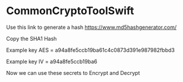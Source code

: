 # CommonCryptoToolSwift

Use this link to generate a hash https://www.md5hashgenerator.com/

Copy the SHA1 Hash

Example key AES = a94a8fe5ccb19ba61c4c0873d391e987982fbbd3

Example key IV = a94a8fe5ccb19ba6



Now we can use these secrets to Encrypt and Decrypt
